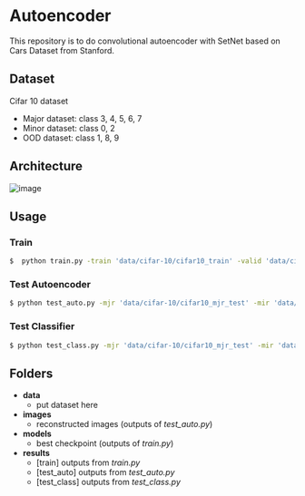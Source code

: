 # Autoencoder

This repository is to do convolutional autoencoder with SetNet based on Cars Dataset from Stanford.


## Dataset
Cifar 10 dataset
* Major dataset: class 3, 4, 5, 6, 7
* Minor dataset: class 0, 2
* OOD dataset: class 1, 8, 9

## Architecture

![image](https://github.com/foamliu/Conv-Autoencoder/raw/master/images/segnet.jpg)

## Usage


### Train
```bash
$  python train.py -train 'data/cifar-10/cifar10_train' -valid 'data/cifar-10/cifar10_valid' -mjr 'data/cifar-10/cifar10_mjr_test' -mir 'data/cifar-10/cifar10_mir_test' -b 64 -lr 0.0001 -e 300 -n 0.15 -c 10 -a 0.2
```
### Test Autoencoder
```bash
$ python test_auto.py -mjr 'data/cifar-10/cifar10_mjr_test' -mir 'data/cifar-10/cifar10_mir_test' -ood 'data/cifar-10/cifar10_ood_test' -ch 'models/BEST_checkpoint_b_64_n_0.15_a_0.2.pt' -n 0.15 -c 10
```
### Test Classifier
```bash
$ python test_class.py -mjr 'data/cifar-10/cifar10_mjr_test' -mir 'data/cifar-10/cifar10_mir_test' -ood 'data/cifar-10/cifar10_ood_test' -ch 'models/BEST_checkpoint_b_64_n_0.15_a_0.2.pt' -n 0.15 -c 10
```
## Folders
* **data**
  * put dataset here
* **images**
  * reconstructed images (outputs of *test_auto.py*)
* **models**
  * best checkpoint (outputs of *train.py*)
* **results**
  * [train] outputs from *train.py*
  * [test_auto] outputs from *test_auto.py*
  * [test_class] outputs from *test_class.py*
